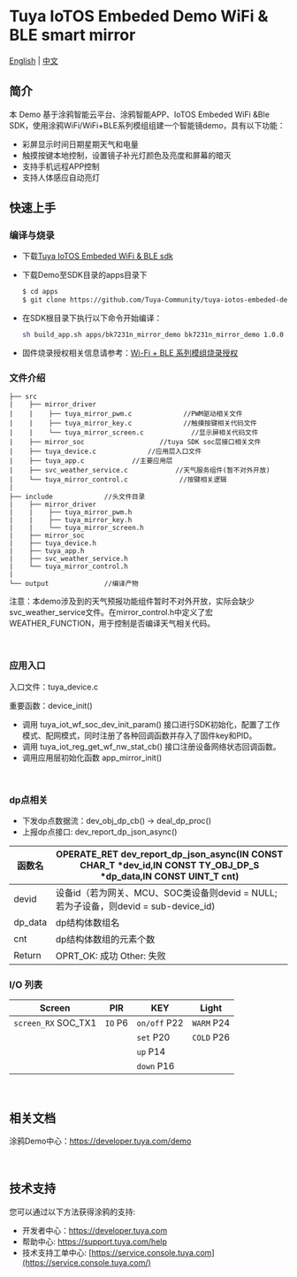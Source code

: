 # Tuya IoTOS Embeded Demo WiFi & BLE smart mirror

[English](./README.md) | [中文](./README_zh.md)

## 简介 


本 Demo 基于涂鸦智能云平台、涂鸦智能APP、IoTOS Embeded WiFi &Ble SDK，使用涂鸦WiFi/WiFi+BLE系列模组组建一个智能镜demo，具有以下功能：
+ 彩屏显示时间日期星期天气和电量
+ 触摸按键本地控制，设置镜子补光灯颜色及亮度和屏幕的暗灭
+ 支持手机远程APP控制
+ 支持人体感应自动亮灯


## 快速上手

### 编译与烧录
+ 下载[Tuya IoTOS Embeded WiFi & BLE sdk](https://github.com/tuya/tuya-iotos-embeded-sdk-wifi-ble-bk7231n) 

+ 下载Demo至SDK目录的apps目录下 

  ```bash
  $ cd apps
  $ git clone https://github.com/Tuya-Community/tuya-iotos-embeded-demo-wifi-ble-smart-mirror
  ```
  
+ 在SDK根目录下执行以下命令开始编译：

  ```bash
  sh build_app.sh apps/bk7231n_mirror_demo bk7231n_mirror_demo 1.0.0 
  ```

+ 固件烧录授权相关信息请参考：[Wi-Fi + BLE 系列模组烧录授权](https://developer.tuya.com/cn/docs/iot/device-development/burn-and-authorization/burn-and-authorize-wifi-ble-modules/burn-and-authorize-wb-series-modules?id=Ka78f4pttsytd) 



### 文件介绍
```
├── src	
|    ├── mirror_driver
|    |    ├── tuya_mirror_pwm.c             //PWM驱动相关文件
|    |    ├── tuya_mirror_key.c             //触摸按键相关代码文件
|    |    └── tuya_mirror_screen.c            //显示屏相关代码文件
|    ├── mirror_soc                   //tuya SDK soc层接口相关文件
|    ├── tuya_device.c             //应用层入口文件
|    ├── tuya_app.c            //主要应用层
|    ├── svc_weather_service.c            //天气服务组件(暂不对外开放)
|    └── tuya_mirror_control.c             //按键相关逻辑
| 
├── include				//头文件目录
|    ├── mirror_driver
|    |    ├── tuya_mirror_pwm.h      
|    |    ├── tuya_mirror_key.h   
|    |    └── tuya_mirror_screen.h         
|    ├── mirror_soc
|    ├── tuya_device.h
|    ├── tuya_app.h
|    ├── svc_weather_service.h
|    └── tuya_mirror_control.h
|
└── output              //编译产物
```

注意：本demo涉及到的天气预报功能组件暂时不对外开放，实际会缺少svc_weather_service文件。在mirror_control.h中定义了宏WEATHER_FUNCTION，用于控制是否编译天气相关代码。

<br>

### 应用入口
入口文件：tuya_device.c

重要函数：device_init()

+ 调用 tuya_iot_wf_soc_dev_init_param() 接口进行SDK初始化，配置了工作模式、配网模式，同时注册了各种回调函数并存入了固件key和PID。
+ 调用 tuya_iot_reg_get_wf_nw_stat_cb() 接口注册设备网络状态回调函数。
+ 调用应用层初始化函数 app_mirror_init()

<br>

### dp点相关

+ 下发dp点数据流：dev_obj_dp_cb() -> deal_dp_proc()
+ 上报dp点接口: dev_report_dp_json_async()

|函数名 | OPERATE_RET dev_report_dp_json_async(IN CONST CHAR_T *dev_id,IN CONST TY_OBJ_DP_S *dp_data,IN CONST UINT_T cnt)|
|	---|---|
|    devid | 设备id（若为网关、MCU、SOC类设备则devid = NULL;若为子设备，则devid = sub-device_id)|
|    dp_data | dp结构体数组名|
|    cnt |dp结构体数组的元素个数|
|    Return    |  OPRT_OK: 成功  Other: 失败 |

### I/O 列表

|Screen|PIR|KEY|Light|
| --- | --- | --- | --- |
|`screen_RX` SOC_TX1|`IO` P6|`on/off` P22|`WARM` P24|
|||`set` P20|`COLD` P26|
|||`up` P14||
|||`down` P16||

<br>



## 相关文档

涂鸦Demo中心：https://developer.tuya.com/demo


<br>


## 技术支持

您可以通过以下方法获得涂鸦的支持:

- 开发者中心：https://developer.tuya.com
- 帮助中心: https://support.tuya.com/help
- 技术支持工单中心: [https://service.console.tuya.com](https://service.console.tuya.com/) 


<br>


